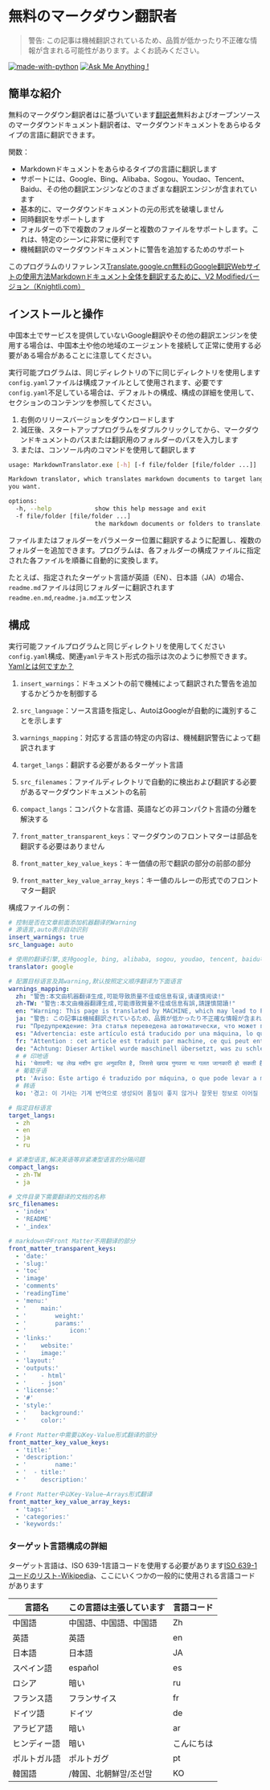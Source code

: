 # 無料のマークダウン翻訳者

> 警告: この記事は機械翻訳されているため、品質が低かったり不正確な情報が含まれる可能性があります。よくお読みください。


[![made-with-python](https://img.shields.io/badge/Made%20with-Python-1f425f.svg)](https://www.python.org/)
[![Ask Me Anything !](https://img.shields.io/badge/Ask%20me-anything-1abc9c.svg)](https://GitHub.com/Naereen/ama)

## 簡単な紹介

無料のマークダウン翻訳者はに基づいています[翻訳者](https://github.com/UlionTse/translators)無料およびオープンソースのマークダウンドキュメント翻訳者は、マークダウンドキュメントをあらゆるタイプの言語に翻訳できます。

関数：

- Markdownドキュメントをあらゆるタイプの言語に翻訳します
- サポートには、Google、Bing、Alibaba、Sogou、Youdao、Tencent、Baidu、その他の翻訳エンジンなどのさまざまな翻訳エンジンが含まれています
- 基本的に、マークダウンドキュメントの元の形式を破壊しません
- 同時翻訳をサポートします
- フォルダーの下で複数のフォルダーと複数のファイルをサポートします。これは、特定のシーンに非常に便利です
- 機械翻訳のマークダウンドキュメントに警告を追加するためのサポート

このプログラムのリファレンス[Translate.google.cn無料のGoogle翻訳Webサイトの使用方法Markdownドキュメント全体を翻訳するために、V2 Modifiedバージョン（Knightli.com）](https://www.knightli.com/zh-tw/2022/04/24/免費-google-翻譯-整篇-markdown-文檔-修改版/)

## インストールと操作

中国本土でサービスを提供していないGoogle翻訳やその他の翻訳エンジンを使用する場合は、中国本土や他の地域のエージェントを接続して正常に使用する必要がある場合があることに注意してください。

実行可能プログラムは、同じディレクトリの下に同じディレクトリを使用します`config.yaml`ファイルは構成ファイルとして使用されます、必要です`config.yaml`不足している場合は、デフォルトの構成、構成の詳細を使用して、セクションのコンテンツを参照してください。

1. 右側のリリースバージョンをダウンロードします
2. 減圧後、スタートアッププログラムをダブルクリックしてから、マークダウンドキュメントのパスまたは翻訳用のフォルダーのパスを入力します
3. または、コンソール内のコマンドを使用して翻訳します

```bash
usage: MarkdownTranslator.exe [-h] [-f file/folder [file/folder ...]]

Markdown translator, which translates markdown documents to target languages
you want.

options:
  -h, --help            show this help message and exit
  -f file/folder [file/folder ...]
                        the markdown documents or folders to translate.
```

ファイルまたはフォルダーをパラメーター位置に翻訳するように配置し、複数のフォルダーを追加できます。プログラムは、各フォルダーの構成ファイルに指定された各ファイルを順番に自動的に変換します。

たとえば、指定されたターゲット言語が英語（EN）、日本語（JA）の場合、`readme.md`ファイルは同じフォルダーに翻訳されます`readme.en.md`,`readme.ja.md`エッセンス

## 構成

実行可能ファイルプログラムと同じディレクトリを使用してください`config.yaml`構成、関連`yaml`テキスト形式の指示は次のように参照できます。[Yamlとは何ですか？](https://www.redhat.com/en/topics/automation/what-is-yaml)

1. `insert_warnings`：ドキュメントの前で機械によって翻訳された警告を追加するかどうかを制御する

2. `src_language`：ソース言語を指定し、AutoはGoogleが自動的に識別することを示します

3. `warnings_mapping`：対応する言語の特定の内容は、機械翻訳警告によって翻訳されます

4. `target_langs`：翻訳する必要があるターゲット言語

5. `src_filenames`：ファイルディレクトリで自動的に検出および翻訳する必要があるマークダウンドキュメントの名前

6. `compact_langs`：コンパクトな言語、英語などの非コンパクト言語の分離を解決する

7. `front_matter_transparent_keys`：マークダウンのフロントマターは部品を翻訳する必要はありません

8. `front_matter_key_value_keys`：キー価値の形で翻訳の部分の前部の部分

9. `front_matter_key_value_array_keys`：キー値のルレーの形式でのフロントマター翻訳

構成ファイルの例：

```yaml
# 控制是否在文章前面添加机器翻译的Warning
# 源语言,auto表示自动识别
insert_warnings: true
src_language: auto

# 使用的翻译引擎,支持google, bing, alibaba, sogou, youdao, tencent, baidu等翻译引擎
translator: google

# 配置目标语言及其warning,默认按照定义顺序翻译为下面语言
warnings_mapping:
  zh: "警告:本文由机器翻译生成,可能导致质量不佳或信息有误,请谨慎阅读!"
  zh-TW: "警告:本文由機器翻譯生成,可能導致質量不佳或信息有誤,請謹慎閱讀!"
  en: "Warning: This page is translated by MACHINE, which may lead to POOR QUALITY or INCORRECT INFORMATION, please read with CAUTION!"
  ja: "警告: この記事は機械翻訳されているため、品質が低かったり不正確な情報が含まれる可能性があります。よくお読みください。"
  ru: "Предупреждение: Эта статья переведена автоматически, что может привести к некачественной или неверной информации, пожалуйста, внимательно прочитайте!"
  es: "Advertencia: este artículo está traducido por una máquina, lo que puede dar lugar a una mala calidad o información incorrecta. ¡Lea atentamente!"
  fr: "Attention : cet article est traduit par machine, ce qui peut entraîner une mauvaise qualité ou des informations incorrectes, veuillez lire attentivement !"
  de: "Achtung: Dieser Artikel wurde maschinell übersetzt, was zu schlechter Qualität oder falschen Informationen führen kann, bitte sorgfältig lesen!"
  # # 印地语
  hi: 'चेतावनी: यह लेख मशीन द्वारा अनुवादित है, जिससे खराब गुणवत्ता या गलत जानकारी हो सकती है, कृपया ध्यान से पढ़ें!'
  # 葡萄牙语
  pt: 'Aviso: Este artigo é traduzido por máquina, o que pode levar a má qualidade ou informações incorretas, leia com atenção!'
  # 韩语
  ko: '경고: 이 기사는 기계 번역으로 생성되어 품질이 좋지 않거나 잘못된 정보로 이어질 수 있으므로 주의 깊게 읽으십시오!'

# 指定目标语言
target_langs:
  - zh
  - en
  - ja
  - ru

# 紧凑型语言,解决英语等非紧凑型语言的分隔问题
compact_langs:
  - zh-TW
  - ja

# 文件目录下需要翻译的文档的名称
src_filenames:
  - 'index'
  - 'README'
  - '_index'

# markdown中Front Matter不用翻译的部分
front_matter_transparent_keys:
  - 'date:'
  - 'slug:'
  - 'toc'
  - 'image'
  - 'comments'
  - 'readingTime'
  - 'menu:'
  - '    main:'
  - '        weight:'
  - '        params:'
  - '            icon:'
  - 'links:'
  - '    website:'
  - '    image:'
  - 'layout:'
  - 'outputs:'
  - '    - html'
  - '    - json'
  - 'license:'
  - '#'
  - 'style:'
  - '    background:'
  - '    color:'

# Front Matter中需要以Key-Value形式翻译的部分
front_matter_key_value_keys:
  - 'title:'
  - 'description:'
  - '        name:'
  - '  - title:'
  - '    description:'

# Front Matter中以Key-Value—Arrays形式翻译
front_matter_key_value_array_keys:
  - 'tags:'
  - 'categories:'
  - 'keywords:'
```

### ターゲット言語構成の詳細

ターゲット言語は、ISO 639-1言語コードを使用する必要があります[ISO 639-1コードのリスト-Wikipedia](https://en.wikipedia.org/wiki/List_of_ISO_639-1_codes)、ここにいくつかの一般的に使用される言語コードがあります

|言語名|この言語は主張しています|言語コード|
| ---------- | ------------------------------ | -------- |
|中国語|中国語、中国語、中国語|Zh|
|英語|英語|en|
|日本語|日本語|JA|
|スペイン語|español|es|
|ロシア|暗い|ru|
|フランス語|フランサイス|fr|
|ドイツ語|ドイツ|de|
|アラビア語|暗い|ar|
|ヒンディー語|暗い|こんにちは|
|ポルトガル語|ポルトガグ|pt|
|韓国語|/韓国、北朝鮮말/조선말|KO|